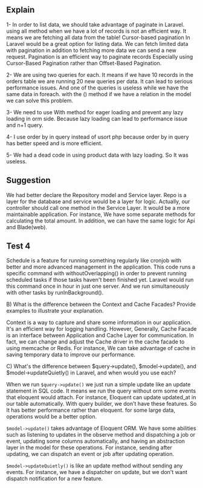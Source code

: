 
## Explain

1- In order to list data, we should take advantage of paginate in Laravel. using all method when we have a lot of records
is not an efficient way. It means we are fetching all data from the table! Cursor-based pagination In Laravel would be a great option for listing data.
We can fetch limited data with pagination in addition to fetching more data we can send a new request. Pagination is an efficient way to paginate records
Especially using  Cursor-Based Pagination rather than Offset-Based Pagination.

2- We are using two queries for each. It means if we have 10 records in the orders table we are running 20 new queries per data. It can lead to serious performance issues.
And one of the queries is useless while we have the same data in foreach. with the () method if we have a relation in the model we can solve this problem.

3- We need to use With method for eager loading and prevent any lazy loading in orm side. Because lazy loading can lead to performance issue and n+1 query.

4- I use order by in query instead of usort php because order by in query has better speed and is more efficient.

5- We had a dead code in using product data with lazy loading. So It was useless.


## Suggestion

We had better declare the Repository model and Service layer. Repo is a layer for the database and service would be a layer for logic.
Actually, our controller should call one method in the Service Layer. It would be a more maintainable application. For instance, We have some separate methods for
calculating the total amount. In addition, we can have the same logic for Api and Blade(web).


## Test 4

Schedule is a feature for running something regularly like cronjob with better and more advanced management in the application. This code runs a specific command with withoutOverlapping()
in order to prevent running scheduled tasks if those tasks haven't been finished yet. Laravel would run this command once in hour in just one server. And we run simultaneously with other tasks 
by runInBackground().


B) What is the difference between the Context and Cache Facades? Provide examples to illustrate your explanation.

Context is a way to capture and share some information in our application. It's an efficient way for logging handling. However, Generally, Cache Facade is an interface between 
Application and Cache Layer for communication. In fact, we can change and adjust the Cache driver in the cache facade to using memcache or Redis. For instance, We can take advantage of cache in 
saving temporary data to improve our performance. 

C) What's the difference between $query->update(), $model->update(), and $model->updateQuietly() in Laravel, and when would you use each?

When we run `$query->update()` we just run a simple update like an update statement in SQL code. It means we run the query without orm some events that eloquent would attach.
For instance, Eloquent can update updated_at in our table automatically. With query builder, we don't have these features. So It has better performance rather than eloquent.
for some large data, operations would be a better option.

`$model->update()` takes advantage of Eloquent ORM. We have some abilities such as listening to updates in the observe method and dispatching a job or event, updating some columns automatically, and having an abstraction layer in the model for these operations. For instance, sending after updating, we can dispatch an event or job after updating operation.


`$model->updateQuietly()` is like an update method without sending any events. For instance, we have a dispatcher on update, but we don't want dispatch notification for a new feature.


